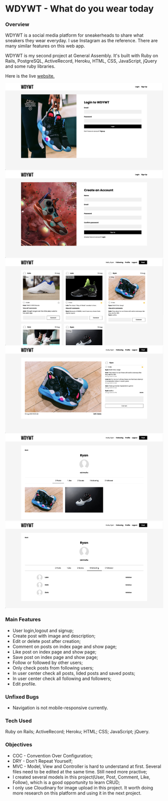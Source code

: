 # WDYWT - What do you wear today

### Overview ###

WDYWT is a social media platform for sneakerheads to share what sneakers they wear everyday. I use Instagram as the reference. There are many similar features on this web app.

WDYWT is my second project at General Assembly. It's built with Ruby on Rails, PostgreSQL, ActiveRecord, Heroku, HTML, CSS, JavaScript, jQuery and some ruby libraries.

Here is the live [website.](https://wdywt-ryan.herokuapp.com)

![Screenshot of the website:](https://github.com/ryan-xin/wdywt/blob/master/app/assets/images/wdywt_01.png)
![Screenshot of the website:](https://github.com/ryan-xin/wdywt/blob/master/app/assets/images/wdywt_02.png)
![Screenshot of the website:](https://github.com/ryan-xin/wdywt/blob/master/app/assets/images/wdywt_03.png)
![Screenshot of the website:](https://github.com/ryan-xin/wdywt/blob/master/app/assets/images/wdywt_04.png)
![Screenshot of the website:](https://github.com/ryan-xin/wdywt/blob/master/app/assets/images/wdywt_05.png)
![Screenshot of the website:](https://github.com/ryan-xin/wdywt/blob/master/app/assets/images/wdywt_06.png)

### Main Features ###

* User login,logout and signup;
* Create post with image and description;
* Edit or delete post after creation;
* Comment on posts on index page and show page;
* Like post on index page and show page;
* Save post on index page and show page;
* Follow or followed by other users;
* Only check posts from following users;
* In user center check all posts, lided posts and saved posts;
* In user center check all following and followers;
* Edit profile.

### Unfixed Bugs ###

* Navigation is not mobile-responsive currently.

### Tech Used ###

Ruby on Rails; ActiveRecord; Heroku; HTML; CSS; JavaScript; jQuery.

### Objectives ###

* COC - Convention Over Configuration;
* DRY - Don't Repeat Yourself;
* MVC - Model, View and Controller is hard to understand at first. Several files need to be edited at the same time. Still need more practive;
* I created several models in this project(User, Post, Comment, Like, Follow), which is a good opportunity to learn CRUD;
* I only use Cloudinary for image upload in this project. It worth doing more research on this platform and using it in the next project. 